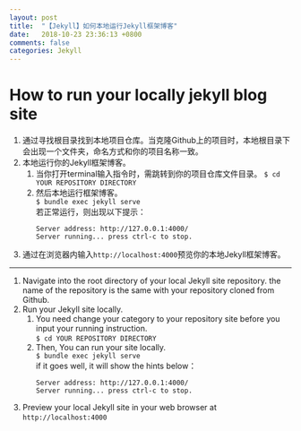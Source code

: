 ```yaml
---
layout: post
title:  "【Jekyll】如何本地运行Jekyll框架博客"
date:   2018-10-23 23:36:13 +0800
comments: false
categories: Jekyll
---
```

# How to run your locally jekyll blog site

1. 通过寻找根目录找到本地项目仓库。当克隆Github上的项目时，本地根目录下会出现一个文件夹，命名方式和你的项目名称一致。
2. 本地运行你的Jekyll框架博客。
    1. 当你打开terminal输入指令时，需跳转到你的项目仓库文件目录。
         `$ cd YOUR REPOSITORY DIRECTORY`
    2. 然后本地运行框架博客。<br>
        `$ bundle exec jekyll serve`<br>
        若正常运行，则出现以下提示：      
        ```
        Server address: http://127.0.0.1:4000/
        Server running... press ctrl-c to stop.
        ```
3. 通过在浏览器内输入`http://localhost:4000`预览你的本地Jekyll框架博客。

-------

1. Navigate into the root directory of your local Jekyll site repository. the name of the repository is the same with your repository cloned from Github.
2. Run your Jekyll site locally.
    1. You need change your category to your repository site before you input your running instruction.<br>
         `$ cd YOUR REPOSITORY DIRECTORY`
    2. Then, You can run your site locally.<br>
        `$ bundle exec jekyll serve`<br>
        if it goes well, it will show the hints below：
        ```
        Server address: http://127.0.0.1:4000/
        Server running... press ctrl-c to stop.
        ```
3. Preview your local Jekyll site in your web browser at `http://localhost:4000`
      
